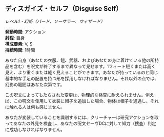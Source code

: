 ## ディスガイズ・セルフ（Disguise Self）
*レベル1・幻術（バード、ソーサラー、ウィザード）*

**発動時間**: アクション  
**射程**: 自身  
**構成要素**: V, S  
**持続時間**: 1時間

あなた自身（あなたの衣服、鎧、武器、およびあなたの身に着けている他の所持品を含む）を呪文が終了するまで異なって見せます。1フィート短くまたは高く見え、より重くまたは軽く見えることができます。あなたが持っているのと同じ基本的な手足の配置を持つ形を採用しなければなりません。それ以外の点では、幻影の範囲はあなた次第です。

この呪文によってもたらされた変更は、物理的な検査に耐えられません。例えば、この呪文を使用して衣装に帽子を追加した場合、物体は帽子を通過し、それに触れる人は何も感じません。

あなたが変装していることを識別するには、クリーチャーは研究アクションを取ってあなたの外見を検査し、あなたの呪文セーヴDCに対して知力（捜査）判定に成功しなければなりません。
